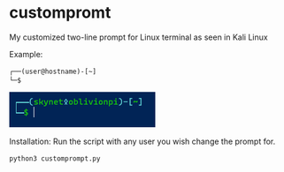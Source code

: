 # custompromt
My customized two-line prompt for Linux terminal as seen in Kali Linux

Example:
```
┌──(user@hostname)-[~]
└─$
```
![alt text](https://github.com/MarcusSkynet/customprompt/blob/main/customprompt.png?raw=true)


Installation:
Run the script with any user you wish change the prompt for.
```
python3 customprompt.py
```

